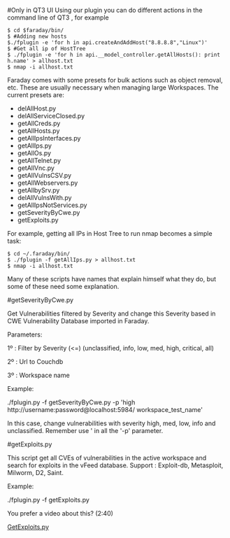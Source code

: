 #Only in QT3 UI
Using our plugin you can do different actions in the command line of QT3 , for example

```
$ cd $faraday/bin/
$ #Adding new hosts 
$./fplugin -e 'for h in api.createAndAddHost("8.8.8.8","Linux")'
$ #Get all ip of HostTree
$ ./fplugin -e 'for h in api.__model_controller.getAllHosts(): print h.name' > allhost.txt
$ nmap -i allhost.txt
```

Faraday comes with some presets for bulk actions such as object removal, etc. These are usually necessary when managing large Workspaces. The current presets are:

* delAllHost.py
* delAllServiceClosed.py
* getAllCreds.py
* getAllHosts.py
* getAllIpsInterfaces.py
* getAllIps.py
* getAllOs.py
* getAllTelnet.py
* getAllVnc.py
* getAllVulnsCSV.py
* getAllWebservers.py
* getAllbySrv.py
* delAllVulnsWith.py
* getAllIpsNotServices.py
* getSeverityByCwe.py
* getExploits.py 

For example, getting all IPs in Host Tree to run nmap becomes a simple task:

```
$ cd ~/.faraday/bin/
$ ./fplugin -f getAllIps.py > allhost.txt
$ nmap -i allhost.txt
```

Many of these scripts have names that explain himself what they do, but some of these need some explanation.

#getSeverityByCwe.py

Get Vulnerabilities filtered by Severity and change this Severity based in CWE Vulnerability Database imported in Faraday.

Parameters:

1º : Filter by Severity (<=) (unclassified, info, low, med, high, critical, all)

2º : Url to Couchdb

3º : Workspace name

Example:

./fplugin.py -f getSeverityByCwe.py -p 'high http://username:password@localhost:5984/ workspace_test_name'

In this case, change vulnerabilities with severity high, med, low, info and unclassified.
Remember use ' in all the '-p' parameter.

#getExploits.py

This script get all CVEs of vulnerabilities in the active workspace and search for exploits in the vFeed database.
Support : Exploit-db, Metasploit, Milworm, D2, Saint.

Example:

./fplugin.py -f getExploits.py


You prefer a video about this? (2:40)

[GetExploits.py](https://www.youtube.com/watch?v=o5uSS6yzvCo)
